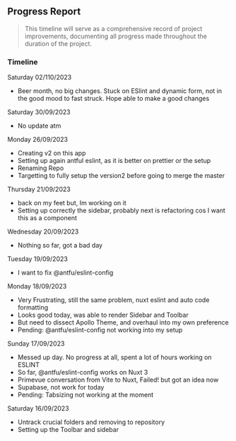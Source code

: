 ## Progress Report
> This timeline will serve as a comprehensive record of project improvements, documenting all progress made throughout the duration of the project.

### Timeline
Saturday 02/110/2023
- Beer month, no big changes. Stuck on ESlint and dynamic form, not in the good mood to fast struck. Hope able to make a good changes


Saturday 30/09/2023
- No update atm



Monday 26/09/2023
- Creating v2 on this app
- Setting up again antful eslint, as it is better on prettier or the setup
- Renaming Repo
- Targetting to fully setup the version2 before going to merge the master


Thursday  21/09/2023
- back on my feet but, Im working on it
- Setting up correctly the sidebar, probably next is refactoring cos I want this as a component


Wednesday  20/09/2023
- Nothing so far, got a bad day


Tuesday  19/09/2023
- I want to fix @antfu/eslint-config

Monday 18/09/2023
- Very Frustrating, still the same problem, nuxt eslint and auto code formatting
- Looks good today, was able to render Sidebar and Toolbar
- But need to dissect Apollo Theme, and overhaul into my own preference
- Pending: @antfu/eslint-config not working into my setup


Sunday 17/09/2023
- Messed up day. No progress at all, spent a lot of hours working on ESLINT
- So far, @antfu/eslint-config works on Nuxt 3
- Primevue conversation from Vite to Nuxt, Failed! but got an idea now
- Supabase, not work for today
- Pending: Tabsizing not working at the moment


Saturday 16/09/2023
- Untrack crucial folders and removing to repository
- Setting up the Toolbar and sidebar

